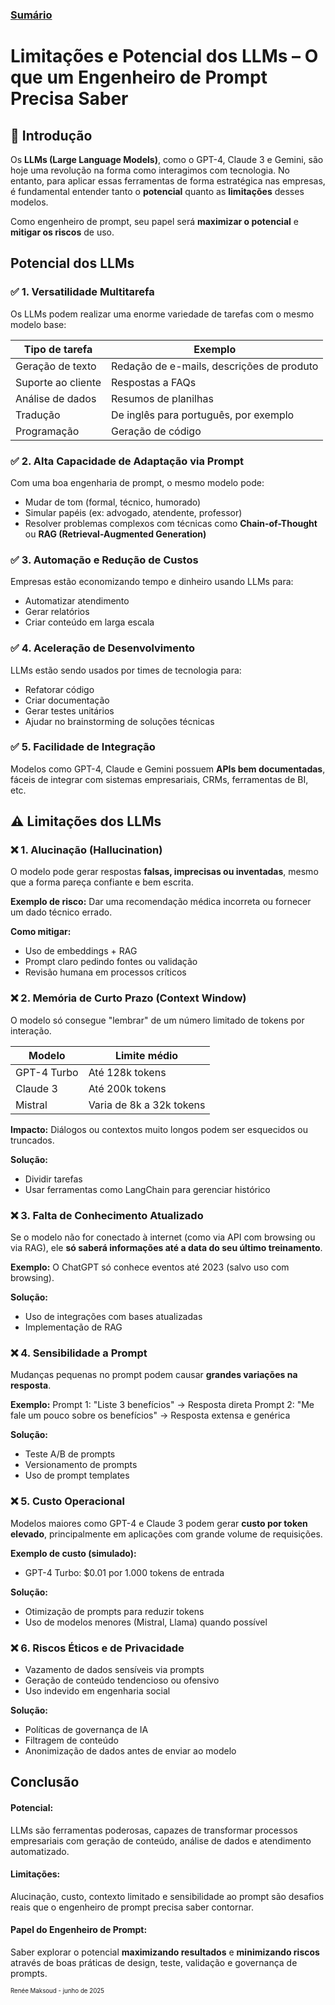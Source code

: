 ### [Sumário](<https://maksoud.github.io/Sumário>)

# Limitações e Potencial dos LLMs – O que um Engenheiro de Prompt Precisa Saber


## 📌 Introdução

Os **LLMs (Large Language Models)**, como o GPT-4, Claude 3 e Gemini, são hoje uma revolução na forma como interagimos com tecnologia. No entanto, para aplicar essas ferramentas de forma estratégica nas empresas, é fundamental entender tanto o **potencial** quanto as **limitações** desses modelos.

Como engenheiro de prompt, seu papel será **maximizar o potencial** e **mitigar os riscos** de uso.

## Potencial dos LLMs

### ✅ 1. **Versatilidade Multitarefa**

Os LLMs podem realizar uma enorme variedade de tarefas com o mesmo modelo base:

| Tipo de tarefa     | Exemplo                                   |
| ------------------ | ----------------------------------------- |
| Geração de texto   | Redação de e-mails, descrições de produto |
| Suporte ao cliente | Respostas a FAQs                          |
| Análise de dados   | Resumos de planilhas                      |
| Tradução           | De inglês para português, por exemplo     |
| Programação        | Geração de código                         |

### ✅ 2. **Alta Capacidade de Adaptação via Prompt**

Com uma boa engenharia de prompt, o mesmo modelo pode:

* Mudar de tom (formal, técnico, humorado)
* Simular papéis (ex: advogado, atendente, professor)
* Resolver problemas complexos com técnicas como **Chain-of-Thought** ou **RAG (Retrieval-Augmented Generation)**

### ✅ 3. **Automação e Redução de Custos**

Empresas estão economizando tempo e dinheiro usando LLMs para:

* Automatizar atendimento
* Gerar relatórios
* Criar conteúdo em larga escala

### ✅ 4. **Aceleração de Desenvolvimento**

LLMs estão sendo usados por times de tecnologia para:

* Refatorar código
* Criar documentação
* Gerar testes unitários
* Ajudar no brainstorming de soluções técnicas

### ✅ 5. **Facilidade de Integração**

Modelos como GPT-4, Claude e Gemini possuem **APIs bem documentadas**, fáceis de integrar com sistemas empresariais, CRMs, ferramentas de BI, etc.

## ⚠️ Limitações dos LLMs

### ❌ 1. **Alucinação (Hallucination)**

O modelo pode gerar respostas **falsas, imprecisas ou inventadas**, mesmo que a forma pareça confiante e bem escrita.

**Exemplo de risco:**
Dar uma recomendação médica incorreta ou fornecer um dado técnico errado.

**Como mitigar:**

* Uso de embeddings + RAG
* Prompt claro pedindo fontes ou validação
* Revisão humana em processos críticos

### ❌ 2. **Memória de Curto Prazo (Context Window)**

O modelo só consegue "lembrar" de um número limitado de tokens por interação.

| Modelo      | Limite médio             |
| ----------- | ------------------------ |
| GPT-4 Turbo | Até 128k tokens          |
| Claude 3    | Até 200k tokens          |
| Mistral     | Varia de 8k a 32k tokens |

**Impacto:**
Diálogos ou contextos muito longos podem ser esquecidos ou truncados.

**Solução:**

* Dividir tarefas
* Usar ferramentas como LangChain para gerenciar histórico

### ❌ 3. **Falta de Conhecimento Atualizado**

Se o modelo não for conectado à internet (como via API com browsing ou via RAG), ele **só saberá informações até a data do seu último treinamento**.

**Exemplo:**
O ChatGPT só conhece eventos até 2023 (salvo uso com browsing).

**Solução:**

* Uso de integrações com bases atualizadas
* Implementação de RAG

### ❌ 4. **Sensibilidade a Prompt**

Mudanças pequenas no prompt podem causar **grandes variações na resposta**.

**Exemplo:**
Prompt 1: "Liste 3 benefícios" → Resposta direta
Prompt 2: "Me fale um pouco sobre os benefícios" → Resposta extensa e genérica

**Solução:**

* Teste A/B de prompts
* Versionamento de prompts
* Uso de prompt templates

### ❌ 5. **Custo Operacional**

Modelos maiores como GPT-4 e Claude 3 podem gerar **custo por token elevado**, principalmente em aplicações com grande volume de requisições.

**Exemplo de custo (simulado):**

* GPT-4 Turbo: \$0.01 por 1.000 tokens de entrada

**Solução:**

* Otimização de prompts para reduzir tokens
* Uso de modelos menores (Mistral, Llama) quando possível

### ❌ 6. **Riscos Éticos e de Privacidade**

* Vazamento de dados sensíveis via prompts
* Geração de conteúdo tendencioso ou ofensivo
* Uso indevido em engenharia social

**Solução:**

* Políticas de governança de IA
* Filtragem de conteúdo
* Anonimização de dados antes de enviar ao modelo

## Conclusão

#### **Potencial:**
LLMs são ferramentas poderosas, capazes de transformar processos empresariais com geração de conteúdo, análise de dados e atendimento automatizado.

#### **Limitações:**
Alucinação, custo, contexto limitado e sensibilidade ao prompt são desafios reais que o engenheiro de prompt precisa saber contornar.

#### **Papel do Engenheiro de Prompt:**
Saber explorar o potencial **maximizando resultados** e **minimizando riscos** através de boas práticas de design, teste, validação e governança de prompts.



<sup><sub>
Renée Maksoud - junho de 2025
</sub></sup>